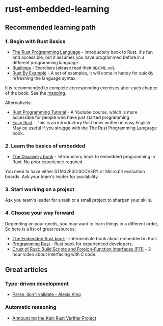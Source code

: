 # rust-embedded-learning

## Recommended learning path
### 1. Begin with Rust Basics
* [The Rust Programming Language](https://doc.rust-lang.org/book/) - Introductory book to Rust. It's fun and accessible, but it assumes you have programmed before in a different programming language.
* [Rustlings](https://github.com/rust-lang/rustlings) - Exercises (please read their `README.md`).
* [Rust By Example](https://doc.rust-lang.org/rust-by-example/) - A set of examples, it will come in handy for quickly refreshing the language syntax.

It is recommended to complete corresponding exercises after each chapter of the book. See the [mapping](https://github.com/rust-lang/rustlings/tree/main/exercises#exercise-to-book-chapter-mapping).

Alternatively:
* [Rust Programming Tutorial](https://youtu.be/T_KrYLW4jw8) - A Youtube course, which is more accessible for people who have just started programming.
* [Easy Rust](https://dhghomon.github.io/easy_rust/Chapter_1.html) - This is an introductory Rust book written in easy English. May be useful if you strugge with the [The Rust Programming Language](https://doc.rust-lang.org/book/) book.

### 2. Learn the basics of embedded
* [The Discovery book](https://docs.rust-embedded.org/discovery/f3discovery/02-requirements/index.html) - Introductory book to embedded programming in Rust. No prior experience required.

You need to have either STM32F3DISCOVERY or Micro:bit evaluation boards. Ask your team's leader for availability.

### 3. Start working on a project
Ask you team's leader for a task or a small project to sharpen your skills.

### 4. Choose your way forward
Depending on your needs, you may want to learn things in a different order, So here is a list of great resources:
 * [The Embedded Rust book](https://docs.rust-embedded.org/book/) - Intermediate book about embedded in Rust.
 * [Programming Rust](https://www.oreilly.com/library/view/programming-rust-2nd/9781492052586/) - Rust book for experienced developers.
 * [Crust of Rust: Build Scripts and Foreign-Function Interfaces (FFI)](https://www.youtube.com/watch?v=pePqWoTnSmQ) - 2 hour video about interfacing with C code.

## Great articles
### Type-driven development
* [Parse, don't validate - Alexis King](https://lexi-lambda.github.io/blog/2019/11/05/parse-don-t-validate/)
### Automatic reasoning
* [Announcing the Kani Rust Verifier Project](https://model-checking.github.io/kani-verifier-blog/2022/05/04/announcing-the-kani-rust-verifier-project.html)